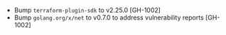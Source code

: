 * Bump `terraform-plugin-sdk` to v2.25.0 [GH-1002]
* Bump `golang.org/x/net` to v0.7.0 to address vulnerability reports [GH-1002]
